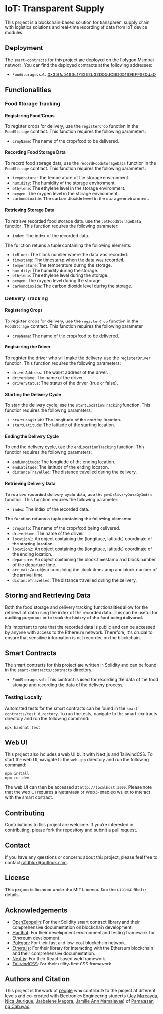 # IoT: Transparent Supply

This project is a blockchain-based solution for transparent supply chain with logistics solutions and real-time recording of data from IoT device modules.

## Deployment

The `smart-contracts` for this project are deployed on the Polygon Mumbai network. You can find the deployed contracts at the following addresses:

- `FoodStorage.sol`: [0x35f1c5493c1733E2b32DD5dCBD0D189BFF920daD](https://mumbai.polygonscan.com/address/0x35f1c5493c1733E2b32DD5dCBD0D189BFF920daD#code)


## Functionalities

### Food Storage Tracking

#### Registering Food/Crops

To register crops for delivery, use the `registerCrop` function in the `FoodStorage` contract. This function requires the following parameters:

- `cropName`: The name of the crop/food to be delivered.

#### Recording Food Storage Data

To record food storage data, use the `recordFoodStorageData` function in the `FoodStorage` contract. This function requires the following parameters:

- `temperature`: The temperature of the storage environment.
- `humidity`: The humidity of the storage environment.
- `ethylene`: The ethylene level in the storage environment.
- `oxygen`: The oxygen level in the storage environment.
- `carbonDioxide`: The carbon dioxide level in the storage environment.

#### Retrieving Storage Data

To retrieve recorded food storage data, use the `getFoodStorageData` function. This function requires the following parameter:

- `index`: The index of the recorded data.

The function returns a tuple containing the following elements:

- `txBlock`: The block number where the data was recorded.
- `timestamp`: The timestamp when the data was recorded.
- `temperature`: The temperature during the storage.
- `humidity`: The humidity during the storage.
- `ethylene`: The ethylene level during the storage.
- `oxygen`: The oxygen level during the storage.
- `carbondioxide`: The carbon dioxide level during the storage.

### Delivery Tracking

#### Registering Crops

To register crops for delivery, use the `registerCrop` function in the `FoodStorage` contract. This function requires the following parameter:

- `cropName`: The name of the crop/food to be delivered.

#### Registering the Driver

To register the driver who will make the delivery, use the `registerDriver` function. This function requires the following parameters:

- `driverAddress`: The wallet address of the driver.
- `driverName`: The name of the driver.
- `driverStatus`: The status of the driver (true or false).

#### Starting the Delivery Cycle

To start the delivery cycle, use the `startLocationTracking` function. This function requires the following parameters:

- `startLongitude`: The longitude of the starting location.
- `startLatitude`: The latitude of the starting location.

#### Ending the Delivery Cycle

To end the delivery cycle, use the `endLocationTracking` function. This function requires the following parameters:

- `endLongitude`: The longitude of the ending location.
- `endLatitude`: The latitude of the ending location.
- `distanceTravelled`: The distance travelled during the delivery.

#### Retrieving Delivery Data

To retrieve recorded delivery cycle data, use the `getDeliveryDataByIndex` function. This function requires the following parameter:

- `index`: The index of the recorded data.

The function returns a tuple containing the following elements:

- `cropInfo`: The name of the crop/food being delivered.
- `driverName`: The name of the driver.
- `location1`: An object containing the (longitude, latitude) coordinate of the starting location.
- `location2`: An object containing the (longitude, latitude) coordinate of the ending location.
- `departure`: An object containing the block.timestamp and block.number of the departure time.
- `arrival`: An object containing the block.timestamp and block.number of the arrival time.
- `distanceTravelled`: The distance travelled during the delivery.


## Storing and Retrieving Data

Both the food storage and delivery tracking functionalities allow for the retrieval of data using the index of the recorded data. This can be useful for auditing purposes or to track the history of the food being delivered.

It's important to note that the recorded data is public and can be accessed by anyone with access to the Ethereum network. Therefore, it's crucial to ensure that sensitive information is not recorded on the blockchain.

## Smart Contracts

The smart contracts for this project are written in Solidity and can be found in the `smart-contracts/contracts` directory.

- `FoodStorage.sol`: This contract is used for recording the data of the food storage and recording the data of the delivery process.

### Testing Locally

Automated tests for the smart contracts can be found in the `smart-contracts/test directory`. To run the tests, navigate to the smart-contracts directory and run the following command:

```
npx hardhat test
```

## Web UI

This project also includes a web UI built with Next.js and TailwindCSS. To start the web UI, navigate to the `web-app` directory and run the following command:

```
npm install
npm run dev
```

The web UI can then be accessed at `http://localhost:3000`. Please note that the web UI requires a MetaMask or Web3-enabled wallet to interact with the smart contract.

## Contributing

Contributions to this project are welcome. If you're interested in contributing, please fork the repository and submit a pull request.

## Contact

If you have any questions or concerns about this project, please feel free to contact raldblox@outlook.com.

## License

This project is licensed under the MIT License. See the `LICENSE` file for details.

## Acknowledgements

- [OpenZeppelin](https://openzeppelin.com/): For their Solidity smart contract library and their comprehensive documentation on blockchain development.
- [Hardhat](https://hardhat.org/): For their development environment and testing framework for Ethereum development.
- [Polygon](https://polygon.technology/): For their fast and low-cost blockchain network.
- [Ethers.js](https://docs.ethers.io/v5/): For their library for interacting with the Ethereum blockchain and their comprehensive documentation.
- [Next.js](https://nextjs.org/): For their React-based web framework.
- [TailwindCSS](https://tailwindcss.com/): For their utility-first CSS framework.

## Authors and Citation

This project is the work of [people](https://github.com/raldblox/Transparent-Supply/graphs/contributors) who contribute to the project at different levels and co-created with Electronics Engineering students ([Jay Marcayda](https://github.com/), [Nica Jaurigue](https://github.com/), [Jaebelene Magora](https://github.com/), [Jamille Ann Mamalayan](https://github.com/)) of [Pamatasan ng Cabuyao](https://pnc.edu.ph).
